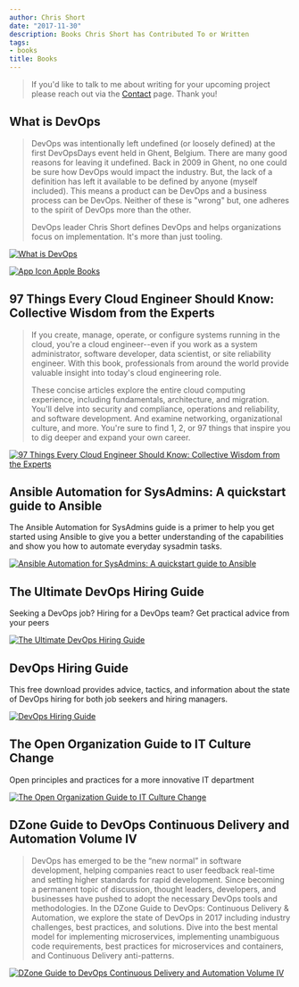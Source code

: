 ```yaml
---
author: Chris Short
date: "2017-11-30"
description: Books Chris Short has Contributed To or Written
tags:
- books
title: Books
---
```


> If you'd like to talk to me about writing for your upcoming project please reach out via the [Contact](/contact/) page. Thank you!

## What is DevOps

> DevOps was intentionally left undefined (or loosely defined) at the first DevOpsDays event held in Ghent, Belgium. There are many good reasons for leaving it undefined. Back in 2009 in Ghent, no one could be sure how DevOps would impact the industry. But, the lack of a definition has left it available to be defined by anyone (myself included). This means a product can be DevOps and a business process can be DevOps. Neither of these is "wrong" but, one adheres to the spirit of DevOps more than the other.
>
> DevOps leader Chris Short defines DevOps and helps organizations focus on implementation. It's more than just tooling.

[![What is DevOps](/books/What-is-DevOps-eBook.webp#center)](https://devopsish.com/what-is-devops/?utm_source=chrisshort.net&utm_medium=books)

[![App Icon Apple Books](/books/standard.webp#center)](https://books.apple.com/us/book/what-is-devops/id1567673806?itscg=30200&amp;itsct=books_box_appicon&amp;ct=books_what_is_dev_ops&amp;ls=1)

## 97 Things Every Cloud Engineer Should Know: Collective Wisdom from the Experts

> If you create, manage, operate, or configure systems running in the cloud, you're a cloud engineer--even if you work as a system administrator, software developer, data scientist, or site reliability engineer. With this book, professionals from around the world provide valuable insight into today's cloud engineering role.
>
> These concise articles explore the entire cloud computing experience, including fundamentals, architecture, and migration. You'll delve into security and compliance, operations and reliability, and software development. And examine networking, organizational culture, and more. You're sure to find 1, 2, or 97 things that inspire you to dig deeper and expand your own career.

[![97 Things Every Cloud Engineer Should Know: Collective Wisdom from the Experts](/books/97-things-every-cloud-engineer-should-know.webp#center)](https://amzn.to/3n3g8iU)

## Ansible Automation for SysAdmins: A quickstart guide to Ansible

The Ansible Automation for SysAdmins guide is a primer to help you get started using Ansible to give you a better understanding of the capabilities and show you how to automate everyday sysadmin tasks.

[![Ansible Automation for SysAdmins: A quickstart guide to Ansible](/books/ansible_automation_for_sysadmins_v2.webp#center)](https://opensource.com/downloads/ansible-quickstart?utm_source=chrisshort.net&utm_medium=books)

## The Ultimate DevOps Hiring Guide

Seeking a DevOps job? Hiring for a DevOps team? Get practical advice from your peers

[![The Ultimate DevOps Hiring Guide](/books/the_ultimate_devops_hiring_guide.webp#center)](https://enterprisersproject.com/ultimate-devops-hiring-guide?utm_source=chrisshort.net&utm_medium=books)

## DevOps Hiring Guide

This free download provides advice, tactics, and information about the state of DevOps hiring for both job seekers and hiring managers.

[![DevOps Hiring Guide](/books/devops_hiring_guide_v1_cover.webp#center)](https://opensource.com/downloads/devops-hiring-guide?utm_source=chrisshort.net&utm_medium=books)

## The Open Organization Guide to IT Culture Change

Open principles and practices for a more innovative IT department

[![The Open Organization Guide to IT Culture Change](/books/theopenorg_guidetoITculturechange_1_0_cover_final.webp#center)](https://opensource.com/open-organization/resources/culture-change?utm_source=chrisshort.net&utm_medium=books)

## DZone Guide to DevOps Continuous Delivery and Automation Volume IV

> DevOps has emerged to be the “new normal” in software development, helping companies react to user feedback real-time and setting higher standards for rapid development. Since becoming a permanent topic of discussion, thought leaders, developers, and businesses have pushed to adopt the necessary DevOps tools and methodologies. In the DZone Guide to DevOps: Continuous Delivery & Automation, we explore the state of DevOps in 2017 including industry challenges, best practices, and solutions. Dive into the best mental model for implementing microservices, implementing unambiguous code requirements, best practices for microservices and containers, and Continuous Delivery anti-patterns.

[![DZone Guide to DevOps Continuous Delivery and Automation Volume IV](/books/dzone-guide-devops-continous-delivery-automation-vol-4.webp#center)](https://dzone.com/guides/devops-continuous-delivery-and-automation?oid=devcs)
